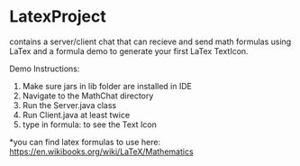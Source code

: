 # LatexProject
contains a server/client chat that can recieve and send math formulas using LaTex and a formula demo to generate your first LaTex TextIcon. 

Demo Instructions:

1. Make sure jars in lib folder are installed in IDE
2. Navigate to the MathChat directory
3. Run the Server.java class
4. Run Client.java at least twice
5. type in formula: <latex formula> to see the Text Icon 

*you can find latex formulas to use here: https://en.wikibooks.org/wiki/LaTeX/Mathematics

